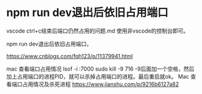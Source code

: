 # npm run dev退出后依旧占用端口

vscode ctrl+c结束后端口仍然占用的问题.md
使用非vscode的控制台即可。

npm run dev退出后依旧占用端口，

https://www.cnblogs.com/fqh123/p/11379941.html

mac 查看端口占用情况
lsof -i :7000
sudo kill -9 716
-9后面加一个空格，然后加上占用端口的进程PID，就可以杀掉占用端口的进程。最后重启就ok。
Mac 查看端口占用情况及杀死进程
https://www.jianshu.com/p/9216b6127a82
